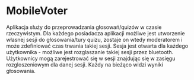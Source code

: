 # MobileVoter

Aplikacja służy do przeprowadzania głosowań/quizów w czasie rzeczywistym. Dla każdego posiadacza aplikacji możliwe jest utworzenie własnej sesji do głosowania/tury quizu, zostaje on wtedy moderatorem i może zdefiniować czas trwania takiej sesji. Sesja jest otwarta dla każdego użytkownika - możliwe jest rozglaszanie takiej sesji przez bluetooth. Użytkownicy mogą zarejestrować się w sesji znajdując się w zasięgu rozgloszeniowym dla danej sesji. Każdy na bieżąco widzi wyniki głosowania.
